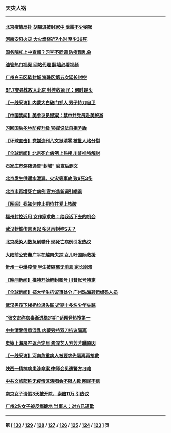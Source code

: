### 天灾人祸
---
#### [北京疫情反扑 胡锡进被封家中 泄露不少秘密](../../pages/ncid280/n13870633.md?11221645) 
#### [河南安阳火灾 大火燃烧近7小时 至少36死](../../pages/ncid280/n13870495.md?11221645) 
#### [国务院杠上中宣部？习李不同调 防疫现乱象](../../pages/ncid280/n13870340.md?11221645) 
#### [油管热门视频 网站代理 翻墙必看视频](http://138.2.39.72:81/youtube.html?epic-marker?11221645)
#### [广州白云区软封城 海珠区第五次延长封控](../../pages/ncid280/n13870085.md?11221645) 
#### [BF.7变异株攻入北京 封控收紧 民：何时是头](../../pages/ncid280/n13870143.md?11221645) 
#### [【一线采访】内蒙大白破门抓人 男子持刀自卫](../../pages/ncid280/n13869975.md?11221645) 
#### [【中国禁闻】美参议员提案：禁中共党员赴美旅游](../../pages/ncid280/n13870126.md?11221645) 
#### [习回国后多地防疫升级 官媒说法自相矛盾](../../pages/ncid280/n13869956.md?11221645) 
#### [【环球直击】党媒连刊八文挺清零 被批人格分裂](../../pages/ncid280/n13870127.md?11221645) 
#### [【全球新闻】北京死亡病例上热搜 川普推特解封](../../pages/ncid280/n13870128.md?11221645) 
#### [石家庄市深夜通告“封城” 官宣后删文](../../pages/ncid280/n13869727.md?11221645) 
#### [北京发生供暖水泄漏、火灾等事故 致6死3伤](../../pages/ncid280/n13870072.md?11221645) 
#### [北京市再增死亡病例 官方造新词引嘲讽](../../pages/ncid280/n13869854.md?11221645) 
#### [【网闻】我如何停止期待并爱上核酸](../../pages/ncid280/n13869809.md?11221645) 
#### [福州封控近月 女作家求救：给我活下去的机会](../../pages/ncid280/n13869548.md?11221645) 
#### [武汉封城传言再起 多区再封控5天？](../../pages/ncid280/n13869550.md?11221645) 
#### [北京感染人数急剧攀升 现死亡病例引发热议](../../pages/ncid280/n13869403.md?11221645) 
#### [大陆前公安董广平在越南失踪 女儿吁国际救援](../../pages/ncid280/n13869405.md?11221645) 
#### [忻州一中爆疫情 学生被隔离无消息 家长崩溃](../../pages/ncid280/n13869090.md?11221645) 
#### [【晚间新闻】推特开始解封账号 川普账号待定](../../pages/ncid280/n13868807.md?11221645) 
#### [【全球新闻】郑大学生抗议遭处分 广州珠海转运绿码人员](../../pages/ncid280/n13868806.md?11221645) 
#### [武汉男孩下楼扔垃圾失联 近期十多名少年失踪](../../pages/ncid280/n13869080.md?11221645) 
#### [“张文宏称病毒渐进稳定期”话题登热搜第一](../../pages/ncid280/n13868956.md?11221645) 
#### [中共清零信息混乱 内蒙男持双刀抗议隔离](../../pages/ncid280/n13868764.md?11221645) 
#### [卖掉上海房产返台定居 资深艺人方芳芳曝原因](../../pages/ncid280/n13868760.md?11221645) 
#### [【一线采访】河南危重病人被要求先隔离再抢救](../../pages/ncid280/n13868552.md?11221645) 
#### [陕西一精神病患涉命案 律师会见遭警方刁难](../../pages/ncid280/n13853876.md?11221645) 
#### [中共文旅部称无疫情区演唱会不限人数 网民不信](../../pages/ncid280/n13868471.md?11221645) 
#### [南京女子请假3天被开除、索赔11万 引热议](../../pages/ncid280/n13868479.md?11221645) 
#### [广州2名女子被反绑跪地 当事人：对方已道歉](../../pages/ncid280/n13868426.md?11221645) 

---
#### 第 [ [130](./130.md?11221645) / [129](./129.md?11221645) / [128](./128.md?11221645) / [127](./127.md?11221645) / [126](./126.md?11221645) / [125](./125.md?11221645) / [124](./124.md?11221645) / [123](./123.md?11221645) ] 页
